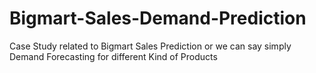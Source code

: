 # Bigmart-Sales-Demand-Prediction
Case Study related to Bigmart Sales Prediction or we can say simply Demand Forecasting for different Kind of Products
